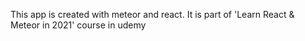 This app is created with meteor and react.
It is part of 'Learn React & Meteor in 2021' course in udemy
